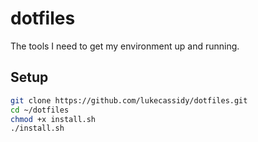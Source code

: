 # dotfiles
The tools I need to get my environment up and running.

## Setup
```bash
git clone https://github.com/lukecassidy/dotfiles.git
cd ~/dotfiles
chmod +x install.sh
./install.sh
```
